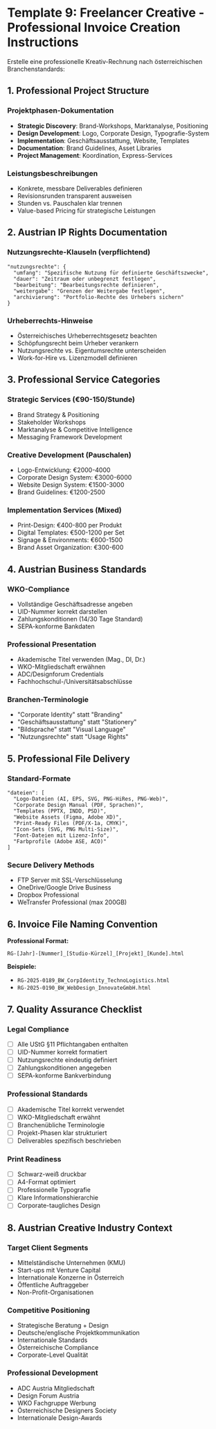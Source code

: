 # Template 9: Freelancer Creative - Professional Invoice Creation Instructions

Erstelle eine professionelle Kreativ-Rechnung nach österreichischen Branchenstandards:

## 1. Professional Project Structure

### Projektphasen-Dokumentation
- **Strategic Discovery**: Brand-Workshops, Marktanalyse, Positioning
- **Design Development**: Logo, Corporate Design, Typografie-System
- **Implementation**: Geschäftsausstattung, Website, Templates
- **Documentation**: Brand Guidelines, Asset Libraries
- **Project Management**: Koordination, Express-Services

### Leistungsbeschreibungen
- Konkrete, messbare Deliverables definieren
- Revisionsrunden transparent ausweisen
- Stunden vs. Pauschalen klar trennen
- Value-based Pricing für strategische Leistungen

## 2. Austrian IP Rights Documentation

### Nutzungsrechte-Klauseln (verpflichtend)
```
"nutzungsrechte": {
  "umfang": "Spezifische Nutzung für definierte Geschäftszwecke",
  "dauer": "Zeitraum oder unbegrenzt festlegen",
  "bearbeitung": "Bearbeitungsrechte definieren",
  "weitergabe": "Grenzen der Weitergabe festlegen",
  "archivierung": "Portfolio-Rechte des Urhebers sichern"
}
```

### Urheberrechts-Hinweise
- Österreichisches Urheberrechtsgesetz beachten
- Schöpfungsrecht beim Urheber verankern
- Nutzungsrechte vs. Eigentumsrechte unterscheiden
- Work-for-Hire vs. Lizenzmodell definieren

## 3. Professional Service Categories

### Strategic Services (€90-150/Stunde)
- Brand Strategy & Positioning
- Stakeholder Workshops
- Marktanalyse & Competitive Intelligence
- Messaging Framework Development

### Creative Development (Pauschalen)
- Logo-Entwicklung: €2000-4000
- Corporate Design System: €3000-6000
- Website Design System: €1500-3000
- Brand Guidelines: €1200-2500

### Implementation Services (Mixed)
- Print-Design: €400-800 per Produkt
- Digital Templates: €500-1200 per Set
- Signage & Environments: €600-1500
- Brand Asset Organization: €300-600

## 4. Austrian Business Standards

### WKO-Compliance
- Vollständige Geschäftsadresse angeben
- UID-Nummer korrekt darstellen
- Zahlungskonditionen (14/30 Tage Standard)
- SEPA-konforme Bankdaten

### Professional Presentation
- Akademische Titel verwenden (Mag., DI, Dr.)
- WKO-Mitgliedschaft erwähnen
- ADC/Designforum Credentials
- Fachhochschul-/Universitätsabschlüsse

### Branchen-Terminologie
- "Corporate Identity" statt "Branding"
- "Geschäftsausstattung" statt "Stationery"
- "Bildsprache" statt "Visual Language"
- "Nutzungsrechte" statt "Usage Rights"

## 5. Professional File Delivery

### Standard-Formate
```
"dateien": [
  "Logo-Dateien (AI, EPS, SVG, PNG-HiRes, PNG-Web)",
  "Corporate Design Manual (PDF, Sprachen)",
  "Templates (PPTX, INDD, PSD)",
  "Website Assets (Figma, Adobe XD)",
  "Print-Ready Files (PDF/X-1a, CMYK)",
  "Icon-Sets (SVG, PNG Multi-Size)",
  "Font-Dateien mit Lizenz-Info",
  "Farbprofile (Adobe ASE, ACO)"
]
```

### Secure Delivery Methods
- FTP Server mit SSL-Verschlüsselung
- OneDrive/Google Drive Business
- Dropbox Professional
- WeTransfer Professional (max 200GB)

## 6. Invoice File Naming Convention

**Professional Format:**
```
RG-[Jahr]-[Nummer]_[Studio-Kürzel]_[Projekt]_[Kunde].html
```

**Beispiele:**
- `RG-2025-0189_BW_CorpIdentity_TechnoLogistics.html`
- `RG-2025-0190_BW_WebDesign_InnovateGmbH.html`

## 7. Quality Assurance Checklist

### Legal Compliance
- [ ] Alle UStG §11 Pflichtangaben enthalten
- [ ] UID-Nummer korrekt formatiert
- [ ] Nutzungsrechte eindeutig definiert
- [ ] Zahlungskonditionen angegeben
- [ ] SEPA-konforme Bankverbindung

### Professional Standards
- [ ] Akademische Titel korrekt verwendet
- [ ] WKO-Mitgliedschaft erwähnt
- [ ] Branchenübliche Terminologie
- [ ] Projekt-Phasen klar strukturiert
- [ ] Deliverables spezifisch beschrieben

### Print Readiness
- [ ] Schwarz-weiß druckbar
- [ ] A4-Format optimiert
- [ ] Professionelle Typografie
- [ ] Klare Informationshierarchie
- [ ] Corporate-taugliches Design

## 8. Austrian Creative Industry Context

### Target Client Segments
- Mittelständische Unternehmen (KMU)
- Start-ups mit Venture Capital
- Internationale Konzerne in Österreich
- Öffentliche Auftraggeber
- Non-Profit-Organisationen

### Competitive Positioning
- Strategische Beratung + Design
- Deutsche/englische Projektkommunikation
- Internationale Standards
- Österreichische Compliance
- Corporate-Level Qualität

### Professional Development
- ADC Austria Mitgliedschaft
- Design Forum Austria
- WKO Fachgruppe Werbung
- Österreichische Designers Society
- Internationale Design-Awards